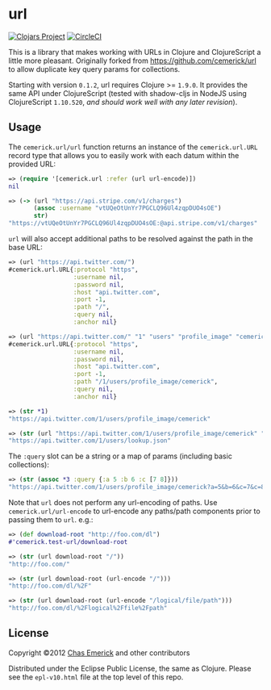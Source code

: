 # url
[![Clojars Project](https://img.shields.io/clojars/v/io.jesi/url.svg)](https://clojars.org/io.jesi/url)
[![CircleCI](https://circleci.com/gh/jesims/url.svg?style=svg)](https://circleci.com/gh/jesims/url)

This is a library that makes working with URLs in Clojure and ClojureScript a little more pleasant. Originally forked
from https://github.com/cemerick/url to allow duplicate key query params for collections.

Starting with version `0.1.2`, url requires Clojure >= `1.9.0`. It provides the same API under ClojureScript (tested with
shadow-cljs in NodeJS using ClojureScript `1.10.520`, _and should work well with any later revision_).

## Usage

The `cemerick.url/url` function returns an instance of the `cemerick.url.URL` record type that allows you to easily work
with each datum within the provided URL:

```clojure
=> (require '[cemerick.url :refer (url url-encode)])
nil

=> (-> (url "https://api.stripe.com/v1/charges")
       (assoc :username "vtUQeOtUnYr7PGCLQ96Ul4zqpDUO4sOE")
       str)
"https://vtUQeOtUnYr7PGCLQ96Ul4zqpDUO4sOE:@api.stripe.com/v1/charges"
```

`url` will also accept additional paths to be resolved against the path
in the base URL:

```clojure
=> (url "https://api.twitter.com/")
#cemerick.url.URL{:protocol "https",
                  :username nil,
                  :password nil,
                  :host "api.twitter.com",
                  :port -1,
                  :path "/",
                  :query nil,
                  :anchor nil}

=> (url "https://api.twitter.com/" "1" "users" "profile_image" "cemerick")
#cemerick.url.URL{:protocol "https",
                  :username nil,
                  :password nil,
                  :host "api.twitter.com",
                  :port -1,
                  :path "/1/users/profile_image/cemerick",
                  :query nil,
                  :anchor nil}

=> (str *1)
"https://api.twitter.com/1/users/profile_image/cemerick"

=> (str (url "https://api.twitter.com/1/users/profile_image/cemerick" "../../lookup.json"))
"https://api.twitter.com/1/users/lookup.json"
```

The `:query` slot can be a string or a map of params (including basic collections):

```clojure
=> (str (assoc *3 :query {:a 5 :b 6 :c [7 8]}))
"https://api.twitter.com/1/users/profile_image/cemerick?a=5&b=6&c=7&c=8"
```

Note that `url` does not perform any url-encoding of paths. Use `cemerick.url/url-encode` to url-encode any paths/path
components prior to passing them to `url`. e.g.:

```clojure
=> (def download-root "http://foo.com/dl")
#'cemerick.test-url/download-root

=> (str (url download-root "/"))
"http://foo.com/"

=> (str (url download-root (url-encode "/")))
"http://foo.com/dl/%2F"

=> (str (url download-root (url-encode "/logical/file/path")))
"http://foo.com/dl/%2Flogical%2Ffile%2Fpath"
```

## License

Copyright ©2012 [Chas Emerick](http://cemerick.com) and other contributors

Distributed under the Eclipse Public License, the same as Clojure.
Please see the `epl-v10.html` file at the top level of this repo.
